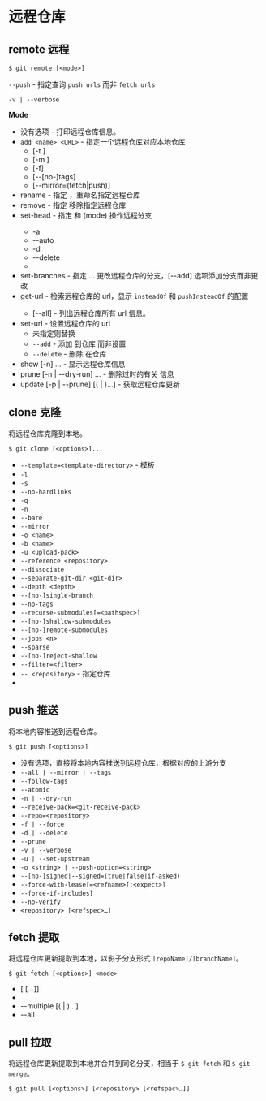 # 远程仓库

## remote 远程

	$ git remote [<mode>]

`--push` - 指定查询 `push urls` 而非 `fetch urls`

`-v | --verbose`

**Mode**

- 没有选项 - 打印远程仓库信息。
- `add <name> <URL>` - 指定一个远程仓库对应本地仓库
	- [-t <branch>] 
	- [-m <master>] 
	- [-f] 
	- [--[no-]tags] 
	- [--mirror=(fetch|push)] 
- rename - 指定 <old> <new>，重命名指定远程仓库
- remove - 指定 <name> 移除指定远程仓库
- set-head - 指定 <name> 和 (mode) 操作远程分支
	- -a
	- --auto
	- -d
	- --delete
	- <branch>
- set-branches - 指定 <name> <branch>… 更改远程仓库的分支，[--add] 选项添加分支而非更改
- get-url <name> - 检索远程仓库的 url，显示 `insteadOf` 和 `pushInsteadOf` 的配置
	- [--all] - 列出远程仓库所有 url 信息。
- set-url - 设置远程仓库的 url
	- 未指定则替换
	- `--add` - 添加 <newurl> 到仓库 <name> 而非设置
	- `--delete` - 删除 <URL> 在仓库 <name>
- show [-n] <name>…​ - 显示远程仓库信息
- prune [-n | --dry-run] <name>…​ - 删除过时的有关 <name> 信息
- update [-p | --prune] [(<group> | <remote>)…​] - 获取远程仓库更新

## clone 克隆

将远程仓库克隆到本地。

	$ git clone [<options>]...

- `--template=<template-directory>` - 模板
- `-l`
- `-s`
- `--no-hardlinks`
- `-q`
- `-n`
- `--bare`
- `--mirror`
- `-o <name>`
- `-b <name>`
- `-u <upload-pack>`
- `--reference <repository>`
- `--dissociate`
- `--separate-git-dir <git-dir>`
- `--depth <depth>`
- `--[no-]single-branch`
- `--no-tags`
- `--recurse-submodules[=<pathspec>]`
- `--[no-]shallow-submodules`
- `--[no-]remote-submodules`
- `--jobs <n>`
- `--sparse`
- `--[no-]reject-shallow`
- `--filter=<filter>`
- `-- <repository>` - 指定仓库
- <directory>

## push 推送

将本地内容推送到远程仓库。

	$ git push [<options>]

- 没有选项，直接将本地内容推送到远程仓库，根据对应的上游分支
- `--all | --mirror | --tags`
- `--follow-tags`
- `--atomic`
- `-n | --dry-run`
- `--receive-pack=<git-receive-pack>`
- `--repo=<repository>`
- `-f | --force`
- `-d | --delete`
- `--prune`
- `-v | --verbose`
- `-u | --set-upstream`
- `-o <string> | --push-option=<string>`
- `--[no-]signed|--signed=(true|false|if-asked)`
- `--force-with-lease[=<refname>[:<expect>]`
- `--force-if-includes]`
- `--no-verify`
- `<repository> [<refspec>…​]`

## fetch 提取

将远程仓库更新提取到本地，以影子分支形式 `[repoName]/[branchName]`。

	$ git fetch [<options>] <mode>

- [<repository> [<refspec>…​]]
- <group>
- --multiple [(<repository> | <group>)…​]
- --all

## pull 拉取

将远程仓库更新提取到本地并合并到同名分支，相当于 `$ git fetch` 和 `$ git merge`。

	$ git pull [<options>] [<repository> [<refspec>…​]]